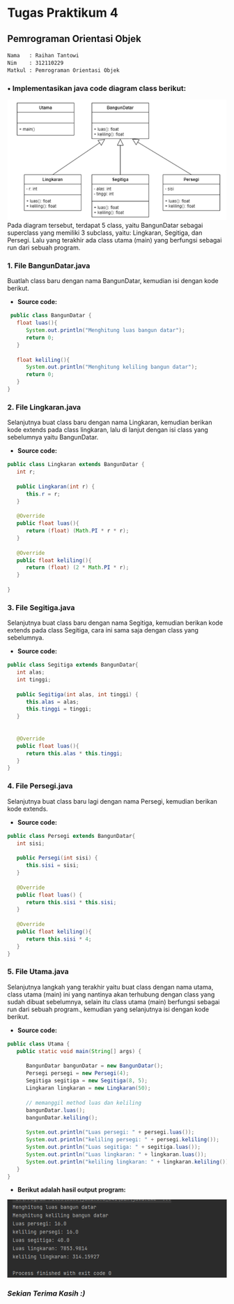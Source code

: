 # Tugas Praktikum 4
## Pemrograman Orientasi Objek

```sh
Nama   : Raihan Tantowi
Nim    : 312110229
Matkul : Pemrograman Orientasi Objek
```

### •  Implementasikan java code diagram class berikut:
![Gambar 1](Screenshoot/ss1.png)
Pada diagram tersebut, terdapat 5 class, yaitu BangunDatar sebagai superclass yang memiliki 3 subclass, yaitu: Lingkaran, Segitiga, dan Persegi. Lalu yang terakhir ada class utama (main) yang berfungsi sebagai run dari sebuah program.

### 1. File BangunDatar.java
Buatlah class baru dengan nama BangunDatar,  kemudian isi dengan kode berikut.
* **Source code:**
```java
 public class BangunDatar {
   float luas(){
      System.out.println("Menghitung luas bangun datar");
      return 0;
   }

   float keliling(){
      System.out.println("Menghitung keliling bangun datar");
      return 0;
   }
}
```

### 2. File Lingkaran.java
Selanjutnya buat class baru dengan nama Lingkaran, kemudian berikan kode extends pada class lingkaran, lalu di lanjut dengan isi class yang sebelumnya yaitu BangunDatar.
* **Source code:**
```java
public class Lingkaran extends BangunDatar {
   int r;

   public Lingkaran(int r) {
      this.r = r;
   }

   @Override
   public float luas(){
      return (float) (Math.PI * r * r);
   }

   @Override
   public float keliling(){
      return (float) (2 * Math.PI * r);
   }

}
```

### 3. File Segitiga.java
Selanjutnya buat class baru dengan nama Segitiga, kemudian berikan kode extends pada class Segitiga, cara ini sama saja dengan class yang sebelumnya.
* **Source code:**
```java
public class Segitiga extends BangunDatar{
   int alas;
   int tinggi;

   public Segitiga(int alas, int tinggi) {
      this.alas = alas;
      this.tinggi = tinggi;
   }


   @Override
   public float luas(){
      return this.alas * this.tinggi;
   }
}
```

### 4. File Persegi.java
Selanjutnya buat class baru lagi dengan nama Persegi, kemudian berikan kode extends.
* **Source code:**
```java
public class Persegi extends BangunDatar{
   int sisi;

   public Persegi(int sisi) {
      this.sisi = sisi;
   }

   @Override
   public float luas() {
      return this.sisi * this.sisi;
   }

   @Override
   public float keliling(){
      return this.sisi * 4;
   }
}
```

### 5. File Utama.java
Selanjutnya langkah yang terakhir yaitu buat class dengan nama utama, class utama (main) ini yang nantinya akan terhubung dengan class yang sudah dibuat sebelumnya, selain itu class utama (main) berfungsi sebagai run dari sebuah program., kemudian yang selanjutnya isi dengan kode berikut.
* **Source code:**
```java
public class Utama {
   public static void main(String[] args) {

      BangunDatar bangunDatar = new BangunDatar();
      Persegi persegi = new Persegi(4);
      Segitiga segitiga = new Segitiga(8, 5);
      Lingkaran lingkaran = new Lingkaran(50);

      // memanggil method luas dan keliling
      bangunDatar.luas();
      bangunDatar.keliling();

      System.out.println("Luas persegi: " + persegi.luas());
      System.out.println("keliling persegi: " + persegi.keliling());
      System.out.println("Luas segitiga: " + segitiga.luas());
      System.out.println("Luas lingkaran: " + lingkaran.luas());
      System.out.println("keliling lingkaran: " + lingkaran.keliling());
   }
}
```

* **Berikut adalah hasil output program:**

![Gambar 2](Screenshoot/ss2.png)


### *Sekian Terima Kasih :)*
